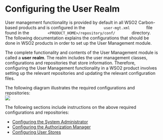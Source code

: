 # Configuring the User Realm

User management functionality is provided by default in all WSO2
Carbon-based products and is configured in the
`         user-mgt.xml        ` file found in the
`         <PRODUCT_HOME>/repository/conf/        ` directory. The
following documentation explains the configurations that should be done
in WSO2 products in order to set up the User Management module.

The complete functionality and contents of the User Management module is
called a **user** **realm**. The realm includes the user management
classes, configurations and repositories that store information.
Therefore, configuring the User Management functionality in a WSO2
product involves setting up the relevant repositories and updating the
relevant configuration files.

The following diagram illustrates the required configurations and
repositories:  
![](../../assets/img/53125484/53287368.png)

The following sections include instructions on the above required
configurations and repositories:

-   [Configuring the System
    Administrator](../../using-wso2-identity-server/configuring-the-system-administrator)
-   [Configuring the Authorization
    Manager](../../using-wso2-identity-server/configuring-the-authorization-manager)
-   [Configuring User Stores](../../using-wso2-identity-server/configuring-user-stores)

  
